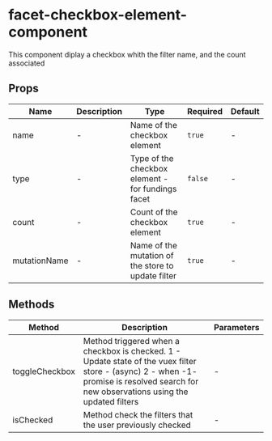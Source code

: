 # facet-checkbox-element-component

This component diplay a checkbox whith the filter name, and the count associated

## Props

<!-- @vuese:facet-checkbox-element-component:props:start -->
|Name|Description|Type|Required|Default|
|---|---|---|---|---|
|name|-|Name of the checkbox element|`true`|-|
|type|-|Type of the checkbox element -  for fundings facet|`false`|-|
|count|-|Count of the checkbox element|`true`|-|
|mutationName|-|Name of the mutation of the store to update filter|`true`|-|

<!-- @vuese:facet-checkbox-element-component:props:end -->


## Methods

<!-- @vuese:facet-checkbox-element-component:methods:start -->
|Method|Description|Parameters|
|---|---|---|
|toggleCheckbox|Method triggered when a checkbox is checked. 1 - Update state of the vuex filter store - (async) 2 - when -1- promise is resolved search for new observations using the updated filters|-|
|isChecked|Method check the filters that the user previously checked|-|

<!-- @vuese:facet-checkbox-element-component:methods:end -->



